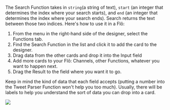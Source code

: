 The Search Function takes in `string`(a string of text), `start` (an integer that determines the index where your search starts), and `end` (an integer that determines the index where your search ends). Search returns the text between those two indices. Here's how to use it in a Fl&otilde;:

1. From the menu in the right-hand side of the designer, select the Functions tab.
2. Find the Search Function in the list and click it to add the card to the designer. 
3. Drag data from the other cards and drop it into the Input field
4. Add more cards to your Fl&otilde;: Channels, other Functions, whatever you want to happen next. 
5. Drag the Result to the field where you want it to go. 

Keep in mind the kind of data that each field accepts (putting a number into the Tweet Parser Function won't help you too much). Usually, there will be labels to help you understand the sort of data you can drop into a card. 

<div>
    <div style="width: 60%; float: left; margin-right: 10px">
    </div>
    <div style="width: 30%, float: left">
    	 <img src="
https://s3.amazonaws.com/azuqua_static/help-center/Functions/search.png"></img>
    </div>
</div>
